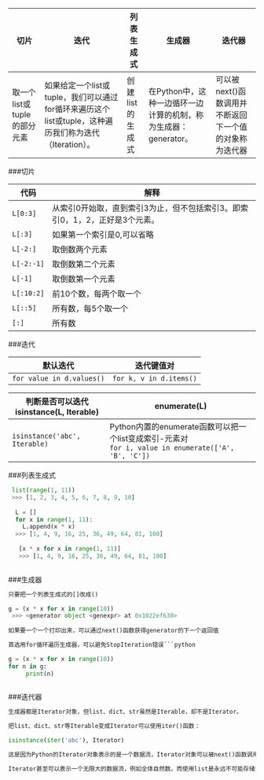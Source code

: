 |切片|迭代|列表生成式|生成器|迭代器|
|----|----|----------|------|------|
|取一个list或tuple的部分元素|如果给定一个list或tuple，我们可以通过for循环来遍历这个list或tuple，这种遍历我们称为迭代（Iteration）。|创建list的生成式|在Python中，这种一边循环一边计算的机制，称为生成器：generator。|可以被next()函数调用并不断返回下一个值的对象称为迭代器|

###切片

|代码|解释|
|----|----|
|`L[0:3]`|从索引0开始取，直到索引3为止，但不包括索引3。即索引0，1，2，正好是3个元素。|
|`L[:3]`|如果第一个索引是0,可以省略|
|`L[-2:]`|  取倒数两个元素|
|`L[-2:-1]`| 取倒数第二个元素|
|`L[-1]`|    取倒数第一个元素|
|`L[:10:2]`| 前10个数，每两个取一个|
|`L[::5]`|   所有数，每5个取一个|
|`[:]`| 所有数|

###迭代

|默认迭代|迭代键值对|
|--------|----------|
|```for value in d.values()```|`for k, v in d.items()`| 

|判断是否可以迭代<br>isinstance(L, Iterable)|enumerate(L)|
|--------|----------|
|`isinstance('abc', Iterable)`|Python内置的enumerate函数可以把一个list变成索引-元素对<br>`for i, value in enumerate(['A', 'B', 'C'])`|


###列表生成式

```python
 list(range(1, 11))
 >>> [1, 2, 3, 4, 5, 6, 7, 8, 9, 10]
 
  L = []
  for x in range(1, 11):
    L.append(x * x)
  >>> [1, 4, 9, 16, 25, 36, 49, 64, 81, 100]
  
   [x * x for x in range(1, 11)]
   >>> [1, 4, 9, 16, 25, 36, 49, 64, 81, 100]
 
```

###生成器

```python
只要把一个列表生成式的[]改成()

g = (x * x for x in range(10))
 >>> <generator object <genexpr> at 0x1022ef630>
 
如果要一个一个打印出来，可以通过next()函数获得generator的下一个返回值

首选用for循环遍历生成器，可以避免StopIteration错误```python

g = (x * x for x in range(10))
for n in g:
     print(n)
     
```

###迭代器

```python
生成器都是Iterator对象，但list、dict、str虽然是Iterable，却不是Iterator。

把list、dict、str等Iterable变成Iterator可以使用iter()函数：

isinstance(iter('abc'), Iterator)

这是因为Python的Iterator对象表示的是一个数据流，Iterator对象可以被next()函数调用并不断返回下一个数据，直到没有数据时抛出StopIteration错误。可以把这个数据流看做是一个有序序列，但我们却不能提前知道序列的长度，只能不断通过next()函数实现按需计算下一个数据，所以Iterator的计算是惰性的，只有在需要返回下一个数据时它才会计算。

Iterator甚至可以表示一个无限大的数据流，例如全体自然数。而使用list是永远不可能存储全体自然数的。
```






     
